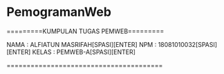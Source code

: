 # PemogramanWeb
=========KUMPULAN TUGAS PEMWEB=========

NAMA  : ALFIATUN MASRIFAH[SPASI][ENTER]
NPM   : 18081010032[SPASI][ENTER]
KELAS : PEMWEB-A[SPASI][ENTER]

=======================================
